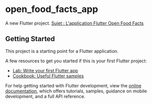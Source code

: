 # open_food_facts_app

A new Flutter project.
[Sujet : L'application Flutter Open Food Facts](https://codelabs.formation-android.fr/Flutter%20-%2002%20-%20L%27application/#0)

## Getting Started

This project is a starting point for a Flutter application.

A few resources to get you started if this is your first Flutter project:

- [Lab: Write your first Flutter app](https://docs.flutter.dev/get-started/codelab)
- [Cookbook: Useful Flutter samples](https://docs.flutter.dev/cookbook)

For help getting started with Flutter development, view the
[online documentation](https://docs.flutter.dev/), which offers tutorials,
samples, guidance on mobile development, and a full API reference.
